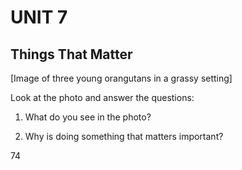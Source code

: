 # UNIT 7

## Things That Matter

[Image of three young orangutans in a grassy setting]

Look at the photo and answer the questions:

1. What do you see in the photo?

2. Why is doing something that matters important?

74